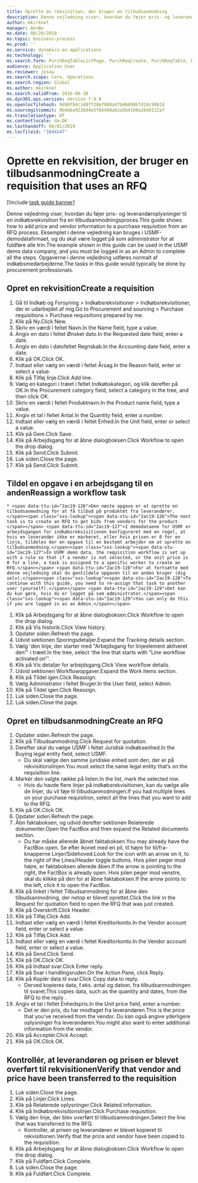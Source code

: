 ```yaml
---
title: Oprette en rekvisition, der bruger en tilbudsanmodning
description: Denne vejledning viser, hvordan du føjer pris- og leverandøroplysninger til en indkøbsrekvisition fra en tilbudsanmodningsproces.
author: mkirknel
manager: AnnBe
ms.date: 08/29/2018
ms.topic: business-process
ms.prod: ''
ms.service: dynamics-ax-applications
ms.technology: ''
ms.search.form: PurchReqTableListPage, PurchReqCreate, PurchReqTable, PurchReqLineRelatedDocuments, EcoResCategorySingleLookup, PurchReqWorkflowDropDialog, WorkflowSubmitDialog, WorkflowStatus, WorkflowWorkItemActionDialog, WorkflowUserListLookup, PurchReqCopyRFQ, SysDataAreaSelectLookup, PurchRFQCaseTable, PurchRFQEditLines, PurchRFQReplyTable, UnitOfMeasureLookup
audience: Application User
ms.reviewer: josaw
ms.search.scope: Core, Operations
ms.search.region: Global
ms.author: mkirknel
ms.search.validFrom: 2016-06-30
ms.dyn365.ops.version: Version 7.0.0
ms.openlocfilehash: 9d80f84c148ff26bf008a97b06098bfd18c9062d
ms.sourcegitcommit: 8b4b6a9226d4e5f66498ab2a5b4160e26dd112af
ms.translationtype: HT
ms.contentlocale: da-DK
ms.lasthandoff: 08/01/2019
ms.locfileid: "1844147"
---
```

# <a name="create-a-requisition-that-uses-an-rfq"></a><span data-ttu-id="2ac19-103">Oprette en rekvisition, der bruger en tilbudsanmodning</span><span class="sxs-lookup"><span data-stu-id="2ac19-103">Create a requisition that uses an RFQ</span></span>

[!include [task guide banner](../../includes/task-guide-banner.md)]

<span data-ttu-id="2ac19-104">Denne vejledning viser, hvordan du føjer pris- og leverandøroplysninger til en indkøbsrekvisition fra en tilbudsanmodningsproces.</span><span class="sxs-lookup"><span data-stu-id="2ac19-104">This guide shows how to add price and vendor information to a purchase requisition from an RFQ process.</span></span> <span data-ttu-id="2ac19-105">Eksemplet i denne vejledning kan bruges i USMF-demodatafirmaet, og du skal være logget på som administrator for at fuldføre alle trin.</span><span class="sxs-lookup"><span data-stu-id="2ac19-105">The example shown in this guide can be used in the USMF demo data company, and you must be logged in as an Admin to complete all the steps.</span></span> <span data-ttu-id="2ac19-106">Opgaverne i denne vejledning udføres normalt af indkøbsmedarbejderne.</span><span class="sxs-lookup"><span data-stu-id="2ac19-106">The tasks in this guide would typically be done by procurement professionals.</span></span>


## <a name="create-a-requisition"></a><span data-ttu-id="2ac19-107">Opret en rekvisition</span><span class="sxs-lookup"><span data-stu-id="2ac19-107">Create a requisition</span></span>
1. <span data-ttu-id="2ac19-108">Gå til Indkøb og Forsyning > Indkøbsrekvisitioner > Indkøbsrekvisitioner, der er udarbejdet af mig.</span><span class="sxs-lookup"><span data-stu-id="2ac19-108">Go to Procurement and sourcing > Purchase requisitions > Purchase requisitions prepared by me.</span></span>
2. <span data-ttu-id="2ac19-109">Klik på Ny.</span><span class="sxs-lookup"><span data-stu-id="2ac19-109">Click New.</span></span>
3. <span data-ttu-id="2ac19-110">Skriv en værdi i feltet Navn.</span><span class="sxs-lookup"><span data-stu-id="2ac19-110">In the Name field, type a value.</span></span>
4. <span data-ttu-id="2ac19-111">Angiv en dato i feltet Ønsket dato.</span><span class="sxs-lookup"><span data-stu-id="2ac19-111">In the Requested date field, enter a date.</span></span>
5. <span data-ttu-id="2ac19-112">Angiv en dato i datofeltet Regnskab.</span><span class="sxs-lookup"><span data-stu-id="2ac19-112">In the Accounting date field, enter a date.</span></span>
6. <span data-ttu-id="2ac19-113">Klik på OK.</span><span class="sxs-lookup"><span data-stu-id="2ac19-113">Click OK.</span></span>
7. <span data-ttu-id="2ac19-114">Indtast eller vælg en værdi i feltet Årsag.</span><span class="sxs-lookup"><span data-stu-id="2ac19-114">In the Reason field, enter or select a value.</span></span>
8. <span data-ttu-id="2ac19-115">Klik på Tilføj linje.</span><span class="sxs-lookup"><span data-stu-id="2ac19-115">Click Add line.</span></span>
9. <span data-ttu-id="2ac19-116">Vælg en kategori i træet i feltet Indkøbskategori, og klik derefter på OK.</span><span class="sxs-lookup"><span data-stu-id="2ac19-116">In the Procurement category field, select a category in the tree, and then click OK.</span></span>
10. <span data-ttu-id="2ac19-117">Skriv en værdi i feltet Produktnavn.</span><span class="sxs-lookup"><span data-stu-id="2ac19-117">In the Product name field, type a value.</span></span>
11. <span data-ttu-id="2ac19-118">Angiv et tal i feltet Antal.</span><span class="sxs-lookup"><span data-stu-id="2ac19-118">In the Quantity field, enter a number.</span></span>
12. <span data-ttu-id="2ac19-119">Indtast eller vælg en værdi i feltet Enhed.</span><span class="sxs-lookup"><span data-stu-id="2ac19-119">In the Unit field, enter or select a value.</span></span>
13. <span data-ttu-id="2ac19-120">Klik på Gem.</span><span class="sxs-lookup"><span data-stu-id="2ac19-120">Click Save.</span></span>
14. <span data-ttu-id="2ac19-121">Klik på Arbejdsgang for at åbne dialogboksen.</span><span class="sxs-lookup"><span data-stu-id="2ac19-121">Click Workflow to open the drop dialog.</span></span>
15. <span data-ttu-id="2ac19-122">Klik på Send.</span><span class="sxs-lookup"><span data-stu-id="2ac19-122">Click Submit.</span></span>
16. <span data-ttu-id="2ac19-123">Luk siden.</span><span class="sxs-lookup"><span data-stu-id="2ac19-123">Close the page.</span></span>
17. <span data-ttu-id="2ac19-124">Klik på Send.</span><span class="sxs-lookup"><span data-stu-id="2ac19-124">Click Submit.</span></span>

## <a name="reassign-a-workflow-task"></a><span data-ttu-id="2ac19-125">Tildel en opgave i en arbejdsgang til en anden</span><span class="sxs-lookup"><span data-stu-id="2ac19-125">Reassign a workflow task</span></span>
    * <span data-ttu-id="2ac19-126">Den næste opgave er at oprette en tilbudsanmodning for at få tilbud på produktet fra leverandører.</span><span class="sxs-lookup"><span data-stu-id="2ac19-126">The next task is to create an RFQ to get bids from vendors for the product.</span></span> <span data-ttu-id="2ac19-127">I demodataene for USMF er arbejdsgangen for indkøbsrekvisitionen konfigureret med en regel, at hvis en leverandør ikke er markeret, eller hvis prisen er 0 for en linje, tildeles der en opgave til en bestemt arbejder om at oprette en tilbudsanmodning.</span><span class="sxs-lookup"><span data-stu-id="2ac19-127">In USMF demo data, the requisition workflow is set up with a rule so that if a vendor is not selected, or the unit price is 0 for a line, a task is assigned to a specific worker to create an RFQ.</span></span> <span data-ttu-id="2ac19-128">For at fortsætte med denne vejledning skal du gentildele opgaven til en anden bruger (dig selv).</span><span class="sxs-lookup"><span data-stu-id="2ac19-128">To continue with this guide, you need to re-assign that task to another user (yourself).</span></span> <span data-ttu-id="2ac19-129">Det kan du kun gøre, hvis du er logget på som administrator.</span><span class="sxs-lookup"><span data-stu-id="2ac19-129">You can only do this if you are logged in as an Admin.</span></span>  
1. <span data-ttu-id="2ac19-130">Klik på Arbejdsgang for at åbne dialogboksen.</span><span class="sxs-lookup"><span data-stu-id="2ac19-130">Click Workflow to open the drop dialog.</span></span>
2. <span data-ttu-id="2ac19-131">Klik på Vis historik.</span><span class="sxs-lookup"><span data-stu-id="2ac19-131">Click View history.</span></span>
3. <span data-ttu-id="2ac19-132">Opdater siden.</span><span class="sxs-lookup"><span data-stu-id="2ac19-132">Refresh the page.</span></span>
4. <span data-ttu-id="2ac19-133">Udvid sektionen Sporingsdetaljer.</span><span class="sxs-lookup"><span data-stu-id="2ac19-133">Expand the Tracking details section.</span></span>
5. <span data-ttu-id="2ac19-134">Vælg 'den linje, der starter med "Arbejdsgang for linjeelement aktiveret den"' i træet.</span><span class="sxs-lookup"><span data-stu-id="2ac19-134">In the tree, select 'the line that starts with “Line workflow activated on”'.</span></span>
6. <span data-ttu-id="2ac19-135">Klik på Vis detaljer for arbejdsgang.</span><span class="sxs-lookup"><span data-stu-id="2ac19-135">Click View workflow details.</span></span>
7. <span data-ttu-id="2ac19-136">Udvid sektionen Workflowopgaver.</span><span class="sxs-lookup"><span data-stu-id="2ac19-136">Expand the Work items section.</span></span>
8. <span data-ttu-id="2ac19-137">Klik på Tildel igen.</span><span class="sxs-lookup"><span data-stu-id="2ac19-137">Click Reassign.</span></span>
9. <span data-ttu-id="2ac19-138">Vælg Administrator i feltet Bruger.</span><span class="sxs-lookup"><span data-stu-id="2ac19-138">In the User field, select Admin.</span></span>
10. <span data-ttu-id="2ac19-139">Klik på Tildel igen.</span><span class="sxs-lookup"><span data-stu-id="2ac19-139">Click Reassign.</span></span>
11. <span data-ttu-id="2ac19-140">Luk siden.</span><span class="sxs-lookup"><span data-stu-id="2ac19-140">Close the page.</span></span>
12. <span data-ttu-id="2ac19-141">Luk siden.</span><span class="sxs-lookup"><span data-stu-id="2ac19-141">Close the page.</span></span>

## <a name="create-an-rfq"></a><span data-ttu-id="2ac19-142">Opret en tilbudsanmodning</span><span class="sxs-lookup"><span data-stu-id="2ac19-142">Create an RFQ</span></span>
1. <span data-ttu-id="2ac19-143">Opdater siden.</span><span class="sxs-lookup"><span data-stu-id="2ac19-143">Refresh the page.</span></span>
2. <span data-ttu-id="2ac19-144">Klik på Tilbudsanmodning.</span><span class="sxs-lookup"><span data-stu-id="2ac19-144">Click Request for quotation.</span></span>
3. <span data-ttu-id="2ac19-145">Derefter skal du vælge USMF i feltet Juridisk indkøbsenhed.</span><span class="sxs-lookup"><span data-stu-id="2ac19-145">In the Buying legal entity field, select USMF.</span></span>
    * <span data-ttu-id="2ac19-146">Du skal vælge den samme juridiske enhed som den, der er på rekvisitionslinjen.</span><span class="sxs-lookup"><span data-stu-id="2ac19-146">You must select the same legal entity that’s on the requisition line.</span></span>  
4. <span data-ttu-id="2ac19-147">Markér den valgte række på listen.</span><span class="sxs-lookup"><span data-stu-id="2ac19-147">In the list, mark the selected row.</span></span>
    * <span data-ttu-id="2ac19-148">Hvis du havde flere linjer på indkøbsrekvisitionen, kan du vælge alle de linjer, du vil føje til tilbudsanmodningen.</span><span class="sxs-lookup"><span data-stu-id="2ac19-148">If you had multiple lines on your purchase requisition, select all the lines that you want to add to the RFQ.</span></span>  
5. <span data-ttu-id="2ac19-149">Klik på OK.</span><span class="sxs-lookup"><span data-stu-id="2ac19-149">Click OK.</span></span>
6. <span data-ttu-id="2ac19-150">Opdater siden.</span><span class="sxs-lookup"><span data-stu-id="2ac19-150">Refresh the page.</span></span>
7. <span data-ttu-id="2ac19-151">Åbn faktaboksen, og udvid derefter sektionen Relaterede dokumenter.</span><span class="sxs-lookup"><span data-stu-id="2ac19-151">Open the FactBox and then expand the Related documents section.</span></span>
    * <span data-ttu-id="2ac19-152">Du har måske allerede åbnet faktaboksen.</span><span class="sxs-lookup"><span data-stu-id="2ac19-152">You may already have the FactBox open.</span></span> <span data-ttu-id="2ac19-153">Se efter ikonet med en pil, til højre for til/fra-knapperne Linjer/Sidehoved.</span><span class="sxs-lookup"><span data-stu-id="2ac19-153">Look for the icon with an arrow on it, to the right of the Lines/Header toggle buttons.</span></span> <span data-ttu-id="2ac19-154">Hvis pilen peger mod højre, er faktaboksen allerede åben.</span><span class="sxs-lookup"><span data-stu-id="2ac19-154">If the arrow is pointing to the right, the FactBox is already open.</span></span> <span data-ttu-id="2ac19-155">Hvis pilen peger mod venstre, skal du klikke på den for at åbne faktaboksen.</span><span class="sxs-lookup"><span data-stu-id="2ac19-155">If the arrow points to the left, click it to open the FactBox.</span></span>  
8. <span data-ttu-id="2ac19-156">Klik på linket i feltet Tilbudsanmodning for at åbne den tilbudsanmodning, der netop er blevet oprettet.</span><span class="sxs-lookup"><span data-stu-id="2ac19-156">Click the link in the Request for quotation field to open the RFQ that was just created.</span></span>
9. <span data-ttu-id="2ac19-157">Klik på Overskrift.</span><span class="sxs-lookup"><span data-stu-id="2ac19-157">Click Header.</span></span>
10. <span data-ttu-id="2ac19-158">Klik på Tilføj.</span><span class="sxs-lookup"><span data-stu-id="2ac19-158">Click Add.</span></span>
11. <span data-ttu-id="2ac19-159">Indtast eller vælg en værdi i feltet Kreditorkonto.</span><span class="sxs-lookup"><span data-stu-id="2ac19-159">In the Vendor account field, enter or select a value.</span></span>
12. <span data-ttu-id="2ac19-160">Klik på Tilføj.</span><span class="sxs-lookup"><span data-stu-id="2ac19-160">Click Add.</span></span>
13. <span data-ttu-id="2ac19-161">Indtast eller vælg en værdi i feltet Kreditorkonto.</span><span class="sxs-lookup"><span data-stu-id="2ac19-161">In the Vendor account field, enter or select a value.</span></span>
14. <span data-ttu-id="2ac19-162">Klik på Send.</span><span class="sxs-lookup"><span data-stu-id="2ac19-162">Click Send.</span></span>
15. <span data-ttu-id="2ac19-163">Klik på OK.</span><span class="sxs-lookup"><span data-stu-id="2ac19-163">Click OK.</span></span>
16. <span data-ttu-id="2ac19-164">Klik på Indtast svar.</span><span class="sxs-lookup"><span data-stu-id="2ac19-164">Click Enter reply.</span></span>
17. <span data-ttu-id="2ac19-165">Klik på Svar i handlingsruden.</span><span class="sxs-lookup"><span data-stu-id="2ac19-165">On the Action Pane, click Reply.</span></span>
18. <span data-ttu-id="2ac19-166">Klik på Kopiér data til svar.</span><span class="sxs-lookup"><span data-stu-id="2ac19-166">Click Copy data to reply.</span></span>
    * <span data-ttu-id="2ac19-167">Derved kopieres data, f.eks. antal og datoer, fra tilbudsanmodningen til svaret.</span><span class="sxs-lookup"><span data-stu-id="2ac19-167">This copies data, such as the quantity and dates, from the RFQ to the reply .</span></span>  
19. <span data-ttu-id="2ac19-168">Angiv et tal i feltet Enhedspris.</span><span class="sxs-lookup"><span data-stu-id="2ac19-168">In the Unit price field, enter a number.</span></span>
    * <span data-ttu-id="2ac19-169">Det er den pris, du har modtaget fra leverandøren.</span><span class="sxs-lookup"><span data-stu-id="2ac19-169">This is the price that you’ve received from the vendor.</span></span> <span data-ttu-id="2ac19-170">Du kan også angive yderligere oplysninger fra leverandøren.</span><span class="sxs-lookup"><span data-stu-id="2ac19-170">You might also want to enter additional information from the vendor.</span></span>  
20. <span data-ttu-id="2ac19-171">Klik på Acceptér.</span><span class="sxs-lookup"><span data-stu-id="2ac19-171">Click Accept.</span></span>
21. <span data-ttu-id="2ac19-172">Klik på OK.</span><span class="sxs-lookup"><span data-stu-id="2ac19-172">Click OK.</span></span>

## <a name="verify-that-vendor-and-price-have-been-transferred-to-the-requisition"></a><span data-ttu-id="2ac19-173">Kontrollér, at leverandøren og prisen er blevet overført til rekvisitionen</span><span class="sxs-lookup"><span data-stu-id="2ac19-173">Verify that vendor and price have been transferred to the requisition</span></span>
1. <span data-ttu-id="2ac19-174">Luk siden.</span><span class="sxs-lookup"><span data-stu-id="2ac19-174">Close the page.</span></span>
2. <span data-ttu-id="2ac19-175">Klik på Linjer.</span><span class="sxs-lookup"><span data-stu-id="2ac19-175">Click Lines.</span></span>
3. <span data-ttu-id="2ac19-176">Klik på Relaterede oplysninger.</span><span class="sxs-lookup"><span data-stu-id="2ac19-176">Click Related information.</span></span>
4. <span data-ttu-id="2ac19-177">Klik på Indkøbsrekvisitionslinjer.</span><span class="sxs-lookup"><span data-stu-id="2ac19-177">Click Purchase requisition.</span></span>
5. <span data-ttu-id="2ac19-178">Vælg den linje, der blev overført til tilbudsanmodningen.</span><span class="sxs-lookup"><span data-stu-id="2ac19-178">Select the line that was transferred to the RFQ.</span></span>
    * <span data-ttu-id="2ac19-179">Kontrollér, at prisen og leverandøren er blevet kopieret til rekvisitionen.</span><span class="sxs-lookup"><span data-stu-id="2ac19-179">Verify that the price and vendor have been copied to the requisition.</span></span>  
6. <span data-ttu-id="2ac19-180">Klik på Arbejdsgang for at åbne dialogboksen.</span><span class="sxs-lookup"><span data-stu-id="2ac19-180">Click Workflow to open the drop dialog.</span></span>
7. <span data-ttu-id="2ac19-181">Klik på Fuldført.</span><span class="sxs-lookup"><span data-stu-id="2ac19-181">Click Complete.</span></span>
8. <span data-ttu-id="2ac19-182">Luk siden.</span><span class="sxs-lookup"><span data-stu-id="2ac19-182">Close the page.</span></span>
9. <span data-ttu-id="2ac19-183">Klik på Fuldført.</span><span class="sxs-lookup"><span data-stu-id="2ac19-183">Click Complete.</span></span>

